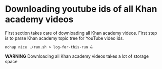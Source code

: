 # Downloading youtube ids of all Khan academy videos

First section takes care of downloading all Khan academy videos.
First step is to parse Khan academy topic tree for YouTube video ids.

```
nohup nice ./run.sh > log-for-this-run &
```

**WARNING**
Downloading all Khan academy videos takes a lot of storage space
